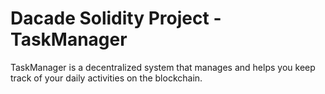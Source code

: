 # Dacade Solidity Project - TaskManager

TaskManager is a decentralized system that manages and helps you keep track of your daily activities on the blockchain.
